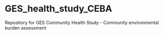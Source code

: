 # GES_health_study_CEBA
Repository for GES Community Health Study - Community environmental burden assessment

